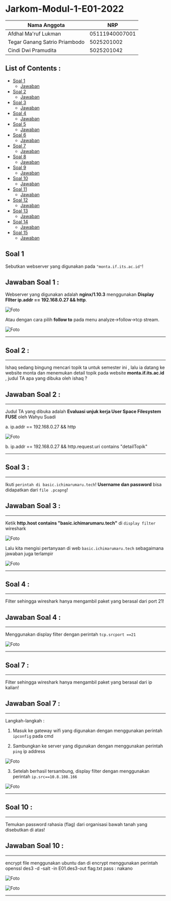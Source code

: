 # Jarkom-Modul-1-E01-2022

| Nama Anggota                  | NRP            |
| ----------------------------- | -------------- |
| Afdhal Ma'ruf Lukman          | 05111940007001 |
| Tegar Ganang Satrio Priambodo | 5025201002     |
| Cindi Dwi Pramudita           | 5025201042     |

## List of Contents :

- [Soal 1](#soal-1)
  - [Jawaban](#jawaban-soal-1)
- [Soal 2](#soal-2)
  - [Jawaban](#jawaban-soal-2)
- [Soal 3](#soal-3)
  - [Jawaban](#jawaban-soal-3)
- [Soal 4](#soal-4)
  - [Jawaban](#jawaban-soal-4)
- [Soal 5](#soal-5)
  - [Jawaban](#jawaban-soal-5)
- [Soal 6](#soal-6)
  - [Jawaban](#jawaban-soal-6)
- [Soal 7](#soal-7)
  - [Jawaban](#jawaban-soal-7)
- [Soal 8](#soal-8)
  - [Jawaban](#jawaban-soal-8)
- [Soal 9](#soal-9)
  - [Jawaban](#jawaban-soal-9)
- [Soal 10](#soal-10)
  - [Jawaban](#jawaban-soal-10)
- [Soal 11](#soal-11)
  - [Jawaban](#jawaban-soal-11)
- [Soal 12](#soal-12)
  - [Jawaban](#jawaban-soal-12)
- [Soal 13](#soal-13)
  - [Jawaban](#jawaban-soal-13)
- [Soal 14](#soal-14)
  - [Jawaban](#jawaban-soal-14)
- [Soal 15](#soal-15)
  - [Jawaban](#jawaban-soal-15)

## Soal 1

Sebutkan webserver yang digunakan pada `"monta.if.its.ac.id"`!

## Jawaban Soal 1 :

Webserver yang digunakan adalah **nginx/1.10.3** menggunakan **Display FIlter ip.addr == 192.168.0.27 && http**.

![Foto](./img/1a.png)

Atau dengan cara pilih **follow to** pada menu analyze->follow->tcp stream.

![Foto](./img/1b.png)

---

## Soal 2 :

---

Ishaq sedang bingung mencari topik ta untuk semester ini , lalu ia datang ke website monta dan menemukan detail topik pada website **monta.if.its.ac.id** , judul TA apa yang dibuka oleh ishaq ?

## Jawaban Soal 2 :

---

Judul TA yang dibuka adalah **Evaluasi unjuk kerja User Space Filesystem FUSE** oleh Wahyu Suadi

a. ip.addr == 192.168.0.27 && http

![Foto](./img/2.png)

b. ip.addr == 192.168.0.27 && http.request.uri contains "detailTopik"

---

## Soal 3 :

---

Ikuti `perintah di basic.ichimarumaru.tech`! **Username dan password** bisa didapatkan dari `file .pcapng`!

## Jawaban Soal 3 :

---

Ketik **http.host contains "basic.ichimarumaru.tech"** di `display filter` wireshark

![Foto](./img/3.png)

Lalu kita mengisi pertanyaan di web `basic.ichimarumaru.tech` sebagaimana jawaban juga terlampir

![Foto](./img/3b.png)

---

## Soal 4 :

---

Filter sehingga wireshark hanya mengambil paket yang berasal dari port 21!

## Jawaban Soal 4 :

---

Menggunakan display filter dengan perintah `tcp.srcport ==21`

![Foto](./img/4.png)

---

## Soal 7 :

---

Filter sehingga wireshark hanya mengambil paket yang berasal dari ip kalian!

## Jawaban Soal 7 :

---

Langkah-langkah :

1. Masuk ke gateway wifi yang digunakan dengan menggunakan perintah `ipconfig` pada cmd

2. Sambungkan ke server yang digunakan dengan menggunakan perintah `ping` ip address

![Foto](./img/7a.png)

3. Setelah berhasil tersambung, display filter dengan menggunakan perintah `ip.src==10.8.108.166`

![Foto](./img/7b.png)

---

## Soal 10 :

---

Temukan password rahasia (flag) dari organisasi bawah tanah yang disebutkan di atas!

## Jawaban Soal 10 :

---

encrypt file menggunakan ubuntu dan di encrypt menggunakan perintah openssl des3 -d -salt -in E01.des3-out flag.txt
pass : nakano

![Foto](./img/10a.png)

![Foto](./img/10b.png)

---

